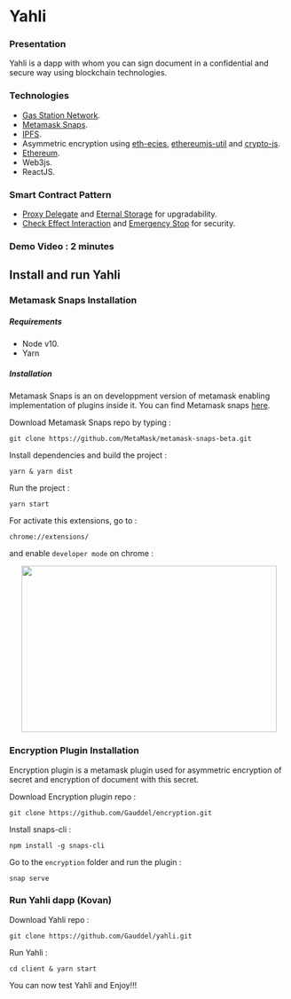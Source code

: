 # Yahli
### Presentation
Yahli is a dapp with whom you can sign document in a confidential and secure way using blockchain technologies.
### Technologies
- [Gas Station Network](https://www.opengsn.org/).
- [Metamask Snaps](https://github.com/MetaMask/metamask-snaps-beta).
- [IPFS](https://ipfs.io/).
- Asymmetric encryption using [eth-ecies](https://github.com/libertylocked/eth-ecies), [ethereumjs-util](https://github.com/ethereumjs/ethereumjs-util) and [crypto-js](https://github.com/brix/crypto-js).
- [Ethereum](https://ethereum.org/en/).
- Web3js.
- ReactJS.
### Smart Contract Pattern
- [Proxy Delegate](https://fravoll.github.io/solidity-patterns/proxy_delegate.html) and [Eternal Storage](https://fravoll.github.io/solidity-patterns/eternal_storage.html) for upgradability.
- [Check Effect Interaction](https://fravoll.github.io/solidity-patterns/checks_effects_interactions.html) and [Emergency Stop](https://fravoll.github.io/solidity-patterns/emergency_stop.html) for security.
### Demo Video : 2 minutes
## Install and run Yahli
### Metamask Snaps Installation
##### Requirements
- Node v10.
- Yarn
##### Installation
Metamask Snaps is an on developpment version of metamask enabling implementation of plugins inside it. 
You can find Metamask snaps [here](https://github.com/MetaMask/metamask-snaps-beta).

Download Metamask Snaps repo by typing :
```
git clone https://github.com/MetaMask/metamask-snaps-beta.git
```

Install dependencies and build the project :
```
yarn & yarn dist
```

Run the project :
```
yarn start
```

For activate this extensions, go to :
```
chrome://extensions/
```

and enable `developer mode` on chrome :

<p align="center">
  <img width="460" height="300" src="https://imag.malavida.com/qa-fs/enabling-the-developer-mode-in-chrome-42.jpg">
</p>

### Encryption Plugin Installation

Encryption plugin is a metamask plugin used for asymmetric encryption of secret and encryption of document with this secret.

Download Encryption plugin repo :
```
git clone https://github.com/Gauddel/encryption.git
```

Install snaps-cli :
```
npm install -g snaps-cli
```

Go to the `encryption` folder and run the plugin :
```
snap serve
```

### Run Yahli dapp (Kovan)

Download Yahli repo :
```
git clone https://github.com/Gauddel/yahli.git
```

Run Yahli :
```
cd client & yarn start
```

You can now test Yahli and Enjoy!!!


